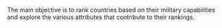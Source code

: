 The main objective is to rank countries based on their military capabilities and explore the various attributes that contribute to their rankings.
